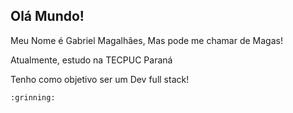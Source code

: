 Olá Mundo!
---

Meu Nome é Gabriel Magalhães, Mas pode me chamar de Magas!

Atualmente, estudo na TECPUC Paraná

Tenho como objetivo ser um Dev full stack!

	:grinning:
